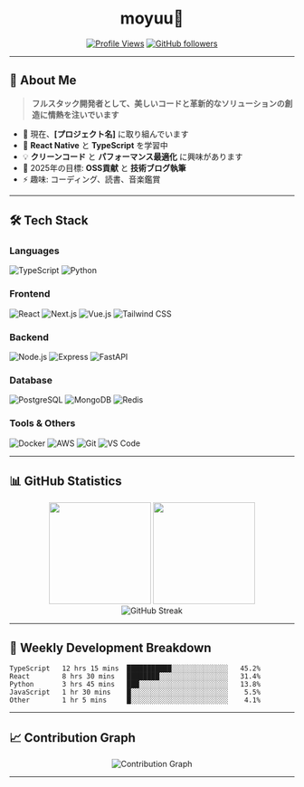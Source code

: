 <div align="center">

# moyuu🌙

[![Profile Views](https://komarev.com/ghpvc/?username=moyuu-az&color=blueviolet&style=flat-square&label=Profile+Views)](https://github.com/moyuu-az)
[![GitHub followers](https://img.shields.io/github/followers/moyuu-az?label=Followers&style=social)](https://github.com/moyuu-az?tab=followers)

</div>

---

## 🚀 About Me

> **フルスタック開発者として、美しいコードと革新的なソリューションの創造に情熱を注いでいます**

- 🔭 現在、**[プロジェクト名]** に取り組んでいます
- 🌱 **React Native** と **TypeScript** を学習中
- 💡 **クリーンコード** と **パフォーマンス最適化** に興味があります
- 🎯 2025年の目標: **OSS貢献** と **技術ブログ執筆**
- ⚡ 趣味: コーディング、読書、音楽鑑賞

---

## 🛠️ Tech Stack

### Languages
![TypeScript](https://img.shields.io/badge/-TypeScript-3178C6?style=flat-square&logo=typescript&logoColor=white)
![Python](https://img.shields.io/badge/-Python-3776AB?style=flat-square&logo=python&logoColor=white)

### Frontend
![React](https://img.shields.io/badge/-React-61DAFB?style=flat-square&logo=react&logoColor=black)
![Next.js](https://img.shields.io/badge/-Next.js-000000?style=flat-square&logo=nextdotjs&logoColor=white)
![Vue.js](https://img.shields.io/badge/-Vue.js-4FC08D?style=flat-square&logo=vuedotjs&logoColor=white)
![Tailwind CSS](https://img.shields.io/badge/-Tailwind_CSS-06B6D4?style=flat-square&logo=tailwindcss&logoColor=white)

### Backend
![Node.js](https://img.shields.io/badge/-Node.js-339933?style=flat-square&logo=nodedotjs&logoColor=white)
![Express](https://img.shields.io/badge/-Express-000000?style=flat-square&logo=express&logoColor=white)
![FastAPI](https://img.shields.io/badge/-FastAPI-009688?style=flat-square&logo=fastapi&logoColor=white)

### Database
![PostgreSQL](https://img.shields.io/badge/-PostgreSQL-336791?style=flat-square&logo=postgresql&logoColor=white)
![MongoDB](https://img.shields.io/badge/-MongoDB-47A248?style=flat-square&logo=mongodb&logoColor=white)
![Redis](https://img.shields.io/badge/-Redis-DC382D?style=flat-square&logo=redis&logoColor=white)

### Tools & Others
![Docker](https://img.shields.io/badge/-Docker-2496ED?style=flat-square&logo=docker&logoColor=white)
![AWS](https://img.shields.io/badge/-AWS-232F3E?style=flat-square&logo=amazonaws&logoColor=white)
![Git](https://img.shields.io/badge/-Git-F05032?style=flat-square&logo=git&logoColor=white)
![VS Code](https://img.shields.io/badge/-VS_Code-007ACC?style=flat-square&logo=visualstudiocode&logoColor=white)

---

## 📊 GitHub Statistics

<div align="center">
  <img height="180em" src="https://github-readme-stats.vercel.app/api?username=moyuu-az&show_icons=true&theme=tokyonight&include_all_commits=true&count_private=true&hide_border=true"/>
  <img height="180em" src="https://github-readme-stats.vercel.app/api/top-langs/?username=moyuu-az&layout=compact&langs_count=8&theme=tokyonight&hide_border=true"/>
</div>

<div align="center">
  <img src="https://github-readme-streak-stats.herokuapp.com/?user=moyuu-az&theme=tokyonight&hide_border=true" alt="GitHub Streak"/>
</div>

---

## 🎯 Weekly Development Breakdown

<!--START_SECTION:waka-->
```text
TypeScript   12 hrs 15 mins  ███████████░░░░░░░░░░░░░░   45.2%
React        8 hrs 30 mins   ████████░░░░░░░░░░░░░░░░░   31.4%
Python       3 hrs 45 mins   ███░░░░░░░░░░░░░░░░░░░░░░   13.8%
JavaScript   1 hr 30 mins    █░░░░░░░░░░░░░░░░░░░░░░░░    5.5%
Other        1 hr 5 mins     █░░░░░░░░░░░░░░░░░░░░░░░░    4.1%
```
<!--END_SECTION:waka-->

---

## 📈 Contribution Graph

<div align="center">
  <img src="https://github-readme-activity-graph.vercel.app/graph?username=moyuu-az&theme=tokyo-night&hide_border=true" alt="Contribution Graph"/>
</div>

---
